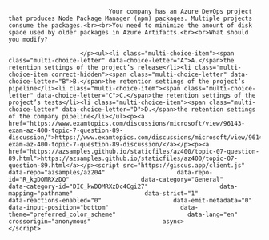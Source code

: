 <p class="card-text">
							
								Your company has an Azure DevOps project that produces Node Package Manager (npm) packages. Multiple projects consume the packages.<br><br>You need to minimize the amount of disk space used by older packages in Azure Artifacts.<br><br>What should you modify?
							
						</p><ul><li class="multi-choice-item"><span class="multi-choice-letter" data-choice-letter="A">A.</span>the retention settings of the project’s release</li><li class="multi-choice-item correct-hidden"><span class="multi-choice-letter" data-choice-letter="B">B.</span>the retention settings of the project’s pipeline</li><li class="multi-choice-item"><span class="multi-choice-letter" data-choice-letter="C">C.</span>the retention settings of the project’s tests</li><li class="multi-choice-item"><span class="multi-choice-letter" data-choice-letter="D">D.</span>the retention settings of the company pipeline</li></ul><p><a href="https://www.examtopics.com/discussions/microsoft/view/96143-exam-az-400-topic-7-question-89-discussion/">https://www.examtopics.com/discussions/microsoft/view/96143-exam-az-400-topic-7-question-89-discussion/</a></p><p><a href="https://azsamples.github.io/staticfiles/az400/topic-07-question-89.html">https://azsamples.github.io/staticfiles/az400/topic-07-question-89.html</a></p><script src="https://giscus.app/client.js"                    data-repo="azsamples/az204"                    data-repo-id="R_kgDOMRXzDQ"                    data-category="General"                    data-category-id="DIC_kwDOMRXzDc4Cgi27"                    data-mapping="pathname"                    data-strict="1"                    data-reactions-enabled="0"                    data-emit-metadata="0"                    data-input-position="bottom"                    data-theme="preferred_color_scheme"                    data-lang="en"                    crossorigin="anonymous"                    async>                    </script>